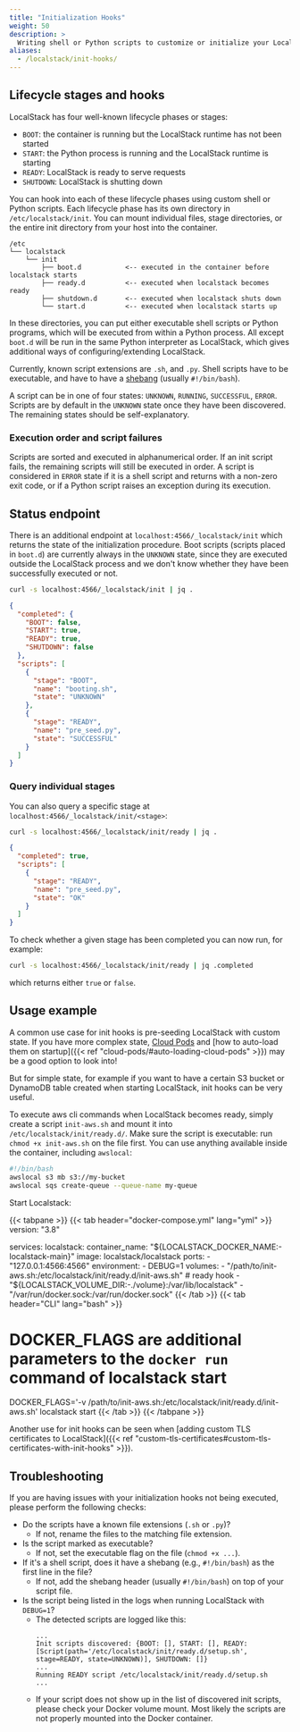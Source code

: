 ```yaml
---
title: "Initialization Hooks"
weight: 50
description: >
  Writing shell or Python scripts to customize or initialize your LocalStack instance
aliases:
  - /localstack/init-hooks/
---
```


## Lifecycle stages and hooks

LocalStack has four well-known lifecycle phases or stages:
* `BOOT`: the container is running but the LocalStack runtime has not been started
* `START`: the Python process is running and the LocalStack runtime is starting
* `READY`: LocalStack is ready to serve requests
* `SHUTDOWN`: LocalStack is shutting down

You can hook into each of these lifecycle phases using custom shell or Python scripts.
Each lifecycle phase has its own directory in `/etc/localstack/init`.
You can mount individual files, stage directories, or the entire init directory from your host into the container.

```plaintext
/etc
└── localstack
    └── init
        ├── boot.d           <-- executed in the container before localstack starts
        ├── ready.d          <-- executed when localstack becomes ready
        ├── shutdown.d       <-- executed when localstack shuts down
        └── start.d          <-- executed when localstack starts up
```

In these directories, you can put either executable shell scripts or Python programs, which will be executed from within a Python process.
All except `boot.d` will be run in the same Python interpreter as LocalStack, which gives additional ways of configuring/extending LocalStack.

Currently, known script extensions are `.sh`, and `.py`.
Shell scripts have to be executable, and have to have a [shebang](https://en.wikipedia.org/wiki/Shebang_(Unix)) (usually `#!/bin/bash`).

A script can be in one of four states: `UNKNOWN`, `RUNNING`, `SUCCESSFUL`, `ERROR`.
Scripts are by default in the `UNKNOWN` state once they have been discovered.
The remaining states should be self-explanatory.

### Execution order and script failures

Scripts are sorted and executed in alphanumerical order.
If an init script fails, the remaining scripts will still be executed in order.
A script is considered in `ERROR` state if it is a shell script and returns with a non-zero exit code, or if a Python script raises an exception during its execution.


## Status endpoint

There is an additional endpoint at `localhost:4566/_localstack/init` which returns the state of the initialization procedure.
Boot scripts (scripts placed in `boot.d`) are currently always in the `UNKNOWN` state, since they are executed outside the LocalStack process and we don't know whether they have been successfully executed or not.

```bash
curl -s localhost:4566/_localstack/init | jq .
```
```json
{
  "completed": {
    "BOOT": false,
    "START": true,
    "READY": true,
    "SHUTDOWN": false
  },
  "scripts": [
    {
      "stage": "BOOT",
      "name": "booting.sh",
      "state": "UNKNOWN"
    },
    {
      "stage": "READY",
      "name": "pre_seed.py",
      "state": "SUCCESSFUL"
    }
  ]
}
```

### Query individual stages

You can also query a specific stage at `localhost:4566/_localstack/init/<stage>`:
```bash
curl -s localhost:4566/_localstack/init/ready | jq .
```
```json
{
  "completed": true,
  "scripts": [
    {
      "stage": "READY",
      "name": "pre_seed.py",
      "state": "OK"
    }
  ]
}
```

To check whether a given stage has been completed you can now run, for example:

```bash
curl -s localhost:4566/_localstack/init/ready | jq .completed
```
which returns either `true` or `false`.


## Usage example

A common use case for init hooks is pre-seeding LocalStack with custom state.
If you have more complex state,  [Cloud Pods](https://docs.localstack.cloud/user-guide/cloud-pods/)  and  [how to auto-load them on startup]({{< ref "cloud-pods/#auto-loading-cloud-pods" >}})  may be a good option to look into!

But for simple state, for example if you want to have a certain S3 bucket or DynamoDB table created when starting LocalStack, init hooks can be very useful.

To execute aws cli commands when LocalStack becomes ready,
simply create a script `init-aws.sh` and mount it into `/etc/localstack/init/ready.d/`.
Make sure the script is executable: run `chmod +x init-aws.sh` on the file first.
You can use anything available inside the container, including `awslocal`:

```bash
#!/bin/bash
awslocal s3 mb s3://my-bucket
awslocal sqs create-queue --queue-name my-queue
```

Start Localstack:

{{< tabpane >}}
{{< tab header="docker-compose.yml" lang="yml" >}}
version: "3.8"

services:
  localstack:
    container_name: "${LOCALSTACK_DOCKER_NAME:-localstack-main}"
    image: localstack/localstack
    ports:
      - "127.0.0.1:4566:4566"
    environment:
      - DEBUG=1
    volumes:
      - "/path/to/init-aws.sh:/etc/localstack/init/ready.d/init-aws.sh"  # ready hook
      - "${LOCALSTACK_VOLUME_DIR:-./volume}:/var/lib/localstack"
      - "/var/run/docker.sock:/var/run/docker.sock"
{{< /tab >}}
{{< tab header="CLI" lang="bash" >}}
# DOCKER_FLAGS are additional parameters to the `docker run` command of localstack start
DOCKER_FLAGS='-v /path/to/init-aws.sh:/etc/localstack/init/ready.d/init-aws.sh' localstack start
{{< /tab >}}
{{< /tabpane >}}

Another use for init hooks can be seen when [adding custom TLS certificates to LocalStack]({{< ref "custom-tls-certificates#custom-tls-certificates-with-init-hooks" >}}).

## Troubleshooting
If you are having issues with your initialization hooks not being executed, please perform the following checks:
- Do the scripts have a known file extensions (`.sh` or `.py`)?
  - If not, rename the files to the matching file extension.
- Is the script marked as executable?
  - If not, set the executable flag on the file (`chmod +x ...`).
- If it's a shell script, does it have a shebang (e.g., `#!/bin/bash`) as the first line in the file?
  - If not, add the shebang header (usually `#!/bin/bash`) on top of your script file.
- Is the script being listed in the logs when running LocalStack with `DEBUG=1`?
  - The detected scripts are logged like this:
    ```
    ...
    Init scripts discovered: {BOOT: [], START: [], READY: [Script(path='/etc/localstack/init/ready.d/setup.sh', stage=READY, state=UNKNOWN)], SHUTDOWN: []}
    ...
    Running READY script /etc/localstack/init/ready.d/setup.sh
    ...
    ```
  - If your script does not show up in the list of discovered init scripts, please check your Docker volume mount.
    Most likely the scripts are not properly mounted into the Docker container.
